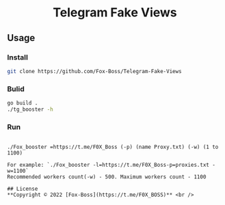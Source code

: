 <h1 align="center">Telegram Fake Views</h1>
<div align="center">
</div>

## Usage
### Install
```sh
git clone https://github.com/Fox-Boss/Telegram-Fake-Views
```
### Bulid
```sh
go build .
./tg_booster -h
```
### Run
```

./Fox_booster =https://t.me/F0X_Boss (-p) (name Proxy.txt) (-w) (1 to 1100)

For example: `./Fox_booster -l=https://t.me/F0X_Boss-p=proxies.txt -w=1100`
Recommended workers count(-w) - 500. Maximum workers count - 1100

## License
**Copyright © 2022 [Fox-Boss](https://t.me/F0X_BOSS)** <br />

